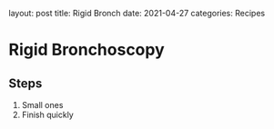 layout: post
title: Rigid Bronch
date: 2021-04-27
categories: Recipes

# Rigid Bronchoscopy

## Steps

1. Small ones
2. Finish quickly
